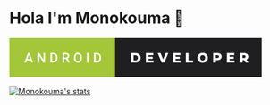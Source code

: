 # Hola I'm Monokouma 👋 
![android](https://github.com/Monokouma/Monokouma/blob/main/android-developer.svg)



[![Monokouma's stats](https://github-readme-stats.vercel.app/api?username=Monokouma&count_private=true&show_icons=true&theme=tokyonight)](https://github.com/anuraghazra/github-readme-stats)

